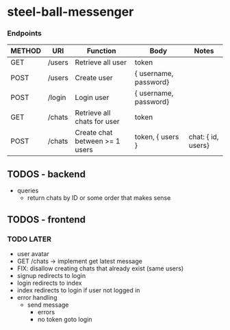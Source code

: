 # steel-ball-messenger

### Endpoints

| METHOD | URI    | Function                       | Body                  | Notes              |
| ------ | ------ | ------------------------------ | --------------------- | ------------------ |
| GET    | /users | Retrieve all user              | token                 |                    |
| POST   | /users | Create user                    | { username, password} |                    |
| POST   | /login | Login user                     | { username, password} |                    |
| GET    | /chats | Retrieve all chats for user    | token                 |                    |
| POST   | /chats | Create chat between >= 1 users | token, { users }      | chat: { id, users} |

## TODOS - backend

-   queries
    -   return chats by ID or some order that makes sense

## TODOS - frontend

### TODO LATER

-   user avatar
-   GET /chats -> implement get latest message
-   FIX: disallow creating chats that already exist (same users)
-   signup redirects to login
-   login redirects to index
-   index redirects to login if user not logged in
-   error handling
    -   send message
        -   errors
        -   no token goto login